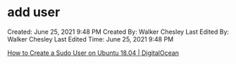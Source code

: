 # add user

Created: June 25, 2021 9:48 PM
Created By: Walker Chesley
Last Edited By: Walker Chesley
Last Edited Time: June 25, 2021 9:48 PM

[How to Create a Sudo User on Ubuntu 18.04 | DigitalOcean](https://www.digitalocean.com/community/tutorials/how-to-create-a-new-sudo-enabled-user-on-ubuntu-18-04-quickstart)